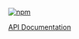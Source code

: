 [![npm](https://img.shields.io/npm/v/@acoustic-content-sdk/ng-app-preview.svg?style=flat-square)](https://www.npmjs.com/package/@acoustic-content-sdk/ng-app-preview)

[API Documentation](./markdown/ng-app-preview.md)
